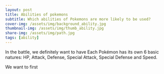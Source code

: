 ```yaml
---
layout: post
title: Abilities of pokemons
subtitle: Which abilities of Pokemons are more likely to be used?
cover-img: /assets/img/background_ability.jpg
thumbnail-img: /assets/img/thumb_ability.jpg
share-img: /assets/img/path.jpg
tags: [ability]
---
```


In the battle, we definitely want to have Each Pokémon has its own 6 basic natures: HP, Attack, Defense, Special Attack, Special Defense and Speed.  

We want to first 




